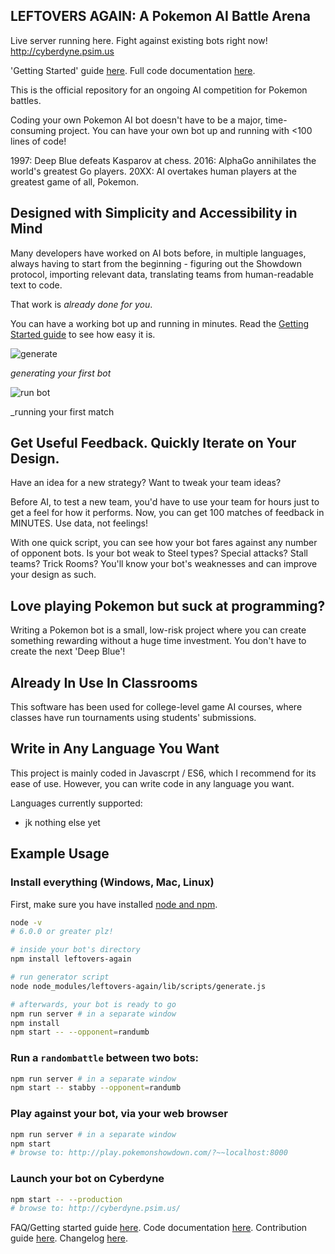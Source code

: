 ## LEFTOVERS AGAIN: A Pokemon AI Battle Arena

Live server running here. Fight against existing bots right now! http://cyberdyne.psim.us

'Getting Started' guide [here](https://github.com/dramamine/leftovers-again/blob/master/FAQ.md).
Full code documentation [here](https://doc.esdoc.org/github.com/dramamine/leftovers-again/).

This is the official repository for an ongoing AI competition for Pokemon battles.

Coding your own Pokemon AI bot doesn't have to be a major, time-consuming project. You can have your own bot up and running with <100 lines of code!

1997: Deep Blue defeats Kasparov at chess. 2016: AlphaGo annihilates the world's greatest Go players. 20XX: AI overtakes human players at the greatest game of all, Pokemon.

## Designed with Simplicity and Accessibility in Mind

Many developers have worked on AI bots before, in multiple languages, always having to start from the beginning - figuring out the Showdown protocol, importing relevant data, translating teams from human-readable text to code.

That work is *already done for you*.

You can have a working bot up and running in minutes. Read the [Getting Started guide](https://github.com/dramamine/leftovers-again/blob/master/FAQ.md) to see how easy it is.

![generate](https://user-images.githubusercontent.com/1554498/29701153-de0017b0-891e-11e7-80fc-60c7f7157a7e.gif)

_generating your first bot_

![run bot](https://user-images.githubusercontent.com/1554498/29701154-de093c0a-891e-11e7-9251-80f3d72c12d9.gif)

_running your first match

## Get Useful Feedback. Quickly Iterate on Your Design.

Have an idea for a new strategy? Want to tweak your team ideas?

Before AI, to test a new team, you'd have to use your team for hours just to get a feel for how it performs. Now, you can get 100 matches of feedback in MINUTES. Use data, not feelings!

With one quick script, you can see how your bot fares against any number of opponent bots. Is your bot weak to Steel types? Special attacks? Stall teams? Trick Rooms? You'll know your bot's weaknesses and can improve your design as such.



## Love playing Pokemon but suck at programming?

Writing a Pokemon bot is a small, low-risk project where you can create something rewarding without a huge time investment. You don't have to create the next 'Deep Blue'!


## Already In Use In Classrooms
This software has been used for college-level game AI courses, where classes have run tournaments using students' submissions.


## Write in Any Language You Want

This project is mainly coded in Javascrpt / ES6, which I recommend for its ease of use. However, you can write code in any language you want.

Languages currently supported:
- jk nothing else yet


## Example Usage

### Install everything (Windows, Mac, Linux)
First, make sure you have installed [node and npm](https://docs.npmjs.com/getting-started/installing-node).
```bash
node -v
# 6.0.0 or greater plz!

# inside your bot's directory
npm install leftovers-again

# run generator script
node node_modules/leftovers-again/lib/scripts/generate.js

# afterwards, your bot is ready to go
npm run server # in a separate window
npm install
npm start -- --opponent=randumb
```

### Run a `randombattle` between two bots:
```bash
npm run server # in a separate window
npm start -- stabby --opponent=randumb
```

### Play against your bot, via your web browser
```bash
npm run server # in a separate window
npm start
# browse to: http://play.pokemonshowdown.com/?~~localhost:8000
```

### Launch your bot on Cyberdyne
```bash
npm start -- --production
# browse to: http://cyberdyne.psim.us/
```


FAQ/Getting started guide [here](https://github.com/dramamine/leftovers-again/blob/master/FAQ.md).
Code documentation [here](https://doc.esdoc.org/github.com/dramamine/leftovers-again/).
Contribution guide [here](https://github.com/dramamine/leftovers-again/blob/master/CONTRIBUTING.md).
Changelog [here](https://github.com/dramamine/leftovers-again/blob/master/CHANGELOG.md).
